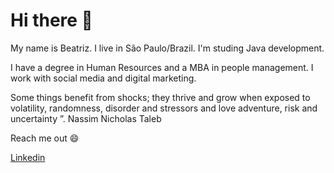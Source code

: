 # Hi there  👋


My name is Beatriz. I live in São Paulo/Brazil.
I'm studing Java development.

I have a degree in Human Resources and a MBA in people management.
I work with social media and digital marketing.

Some things benefit from shocks; they thrive and grow when exposed to volatility, randomness, disorder and stressors and love adventure, risk and uncertainty ”. 
Nassim Nicholas Taleb

Reach me out 😄

[Linkedin](https://www.linkedin.com/in/beatriz2071/) 


